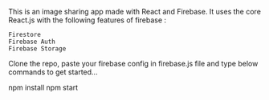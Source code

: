 This is an image sharing app made with React and Firebase. It uses the core React.js with the following features of firebase :

    Firestore
    Firebase Auth
    Firebase Storage

Clone the repo, paste your firebase config in firebase.js file and type below commands to get started...

npm install
npm start
